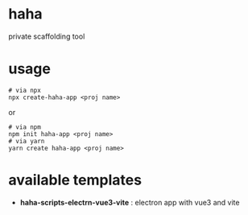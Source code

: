 # haha
private scaffolding tool

# usage

```shell
# via npx
npx create-haha-app <proj name>
```

or

```shell
# via npm
npm init haha-app <proj name>
# via yarn
yarn create haha-app <proj name>
```

# available templates
+ **haha-scripts-electrn-vue3-vite** : electron app with vue3 and vite
